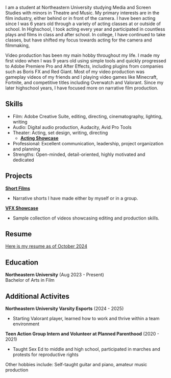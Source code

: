<!---
documentation on themes etc: https://docs.github.com/en/pages/setting-up-a-github-pages-site-with-jekyll/adding-a-theme-to-your-github-pages-site-using-jekyll
-->
I am a student at Northeastern University studying Media and Screen Studies with minors in Theatre and Music. My primary interests are in the film industry, either behind or in front of the camera. I have been acting since I was 6 years old through a variety of acting classes at or outside of school. In Highschool, I took acting every year and participated in countless plays and films in class and after school. In college, I have continued to take classes, but have shifted my focus towards acting for the camera and filmmaking,

Video production has been my main hobby throughout my life. I made my first video when I was 9 years old using simple tools and quickly progressed to Adobe Premiere Pro and After Effects, including plugins from companies such as Boris FX and Red Giant. Most of my video production was gameplay videos of my friends and I playing video games like Minecraft, Fortnite, and competitive titles including Overwatch and Valorant. Since my later highschool years, I have focused more on narrative film production.

## Skills
- Film: Adobe Creative Suite, editing, directing, cinematography, lighting, writing
- Audio: Digital audio production, Audacity, Avid Pro Tools
- Theater: Acting, set design, writing, directing
    - [**Acting Showcase**](projects/ActingShowcase)
- Professional: Excellent communication, leadership, project organization and planning
- Strengths: Open-minded, detail-oriented, highly motivated and dedicated

## Projects
[**Short Films**](projects/shortfilms)
- Narrative shorts I have made either by myself or in a group.

[**VFX Showcase**](projects/VFXshowcase)
- Sample collection of videos showcasing editing and production skills.

## Resume
[Here is my resume as of October 2024](assets/Resume.pdf)

## Education
**Northeastern University** (Aug 2023 - Present)    
Bachelor of Arts in Film

## Additional Activites 
**Northeastern University Varsity Esports** (2024 - 2025)
- Starting Valorant player, learned how to work and thrive within a team environment

**Teen Action Group Intern and Volunteer at Planned Parenthood** (2020 - 2021)
- Taught Sex Ed to middle and high school, participated in marches and protests for reproductive rights

Other hobbies include: Self-taught guitar and piano, amateur music production

